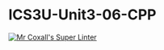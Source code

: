 # ICS3U-Unit3-06-CPP

[![Mr Coxall's Super Linter](https://github.com/Tyler-Bell/ICS3U-Unit3-06-CPP/workflows/Mr%20Coxall's%20Super%20Linter/badge.svg)](https://github.com/Tyler-Bell/ICS3U-Unit3-06-CPP/actions/)
